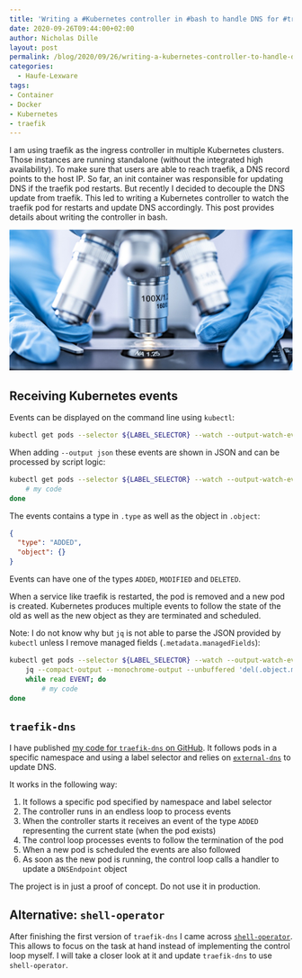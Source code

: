 ```yaml
---
title: 'Writing a #Kubernetes controller in #bash to handle DNS for #traefik'
date: 2020-09-26T09:44:00+02:00
author: Nicholas Dille
layout: post
permalink: /blog/2020/09/26/writing-a-kubernetes-controller-to-handle-dns-for-traefik/
categories:
  - Haufe-Lexware
tags:
- Container
- Docker
- Kubernetes
- traefik
---
```

I am using traefik as the ingress controller in multiple Kubernetes clusters. Those instances are running standalone (without the integrated high availability). To make sure that users are able to reach traefik, a DNS record points to the host IP. So far, an init container was responsible for updating DNS if the traefik pod restarts. But recently I decided to decouple the DNS update from traefik. This led to writing a Kubernetes controller to watch the traefik pod for restarts and update DNS accordingly. This post provides details about writing the controller in bash.

<img src="/media/2020/09/analysis-4402809_1920.jpg" style="object-fit: cover; object-position: bottom; width: 100%; height: 250px;" />

<!--more-->

## Receiving Kubernetes events

Events can be displayed on the command line using `kubectl`:

```bash
kubectl get pods --selector ${LABEL_SELECTOR} --watch --output-watch-events
```

When adding `--output json` these events are shown in JSON and can be processed by script logic:

```bash
kubectl get pods --selector ${LABEL_SELECTOR} --watch --output-watch-events --output json | while read EVENT; do
    # my code
done
```

The events contains a type in `.type` as well as the object in `.object`:

```json
{
  "type": "ADDED",
  "object": {}
}
```

Events can have one of the types `ADDED`, `MODIFIED` and `DELETED`.

When a service like traefik is restarted, the pod is removed and a new pod is created. Kubernetes produces multiple events to follow the state of the old as well as the new object as they are terminated and scheduled.

Note: I do not know why but `jq` is not able to parse the JSON provided by `kubectl` unless I remove managed fields (`.metadata.managedFields`):

```bash
kubectl get pods --selector ${LABEL_SELECTOR} --watch --output-watch-events --output json | \
    jq --compact-output --monochrome-output --unbuffered 'del(.object.metadata.managedFields)' | \
    while read EVENT; do
        # my code
done
```

## `traefik-dns`

I have published [my code for `traefik-dns` on GitHub](https://github.com/nicholasdille/traefik-dns). It follows pods in a specific namespace and using a label selector and relies on [`external-dns`](https://github.com/kubernetes-sigs/external-dns) to update DNS.

It works in the following way:

1. It follows a specific pod specified by namespace and label selector
1. The controller runs in an endless loop to process events
1. When the controller starts it receives an event of the type `ADDED` representing the current state (when the pod exists)
1. The control loop processes events to follow the termination of the pod
1. When a new pod is scheduled the events are also followed
1. As soon as the new pod is running, the control loop calls a handler to update a `DNSEndpoint` object

The project is in just a proof of concept. Do not use it in production.

## Alternative: `shell-operator`

After finishing the first version of `traefik-dns` I came across [`shell-operator`](https://github.com/flant/shell-operator). This allows to focus on the task at hand instead of implementing the control loop myself. I will take a closer look at it and update `traefik-dns` to use `shell-operator`.
